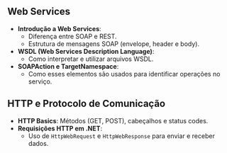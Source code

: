 ## Web Services

- **Introdução a Web Services**:
    - Diferença entre SOAP e REST.
    - Estrutura de mensagens SOAP (envelope, header e body).
- **WSDL (Web Services Description Language)**:
    - Como interpretar e utilizar arquivos WSDL.
- **SOAPAction e TargetNamespace**:
    - Como esses elementos são usados para identificar operações no serviço.

## HTTP e Protocolo de Comunicação

- **HTTP Basics**: Métodos (GET, POST), cabeçalhos e status codes.
- **Requisições HTTP em .NET**:
    - Uso de `HttpWebRequest` e `HttpWebResponse` para enviar e receber dados.